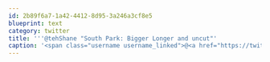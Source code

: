 ```yaml
---
id: 2b89f6a7-1a42-4412-8d95-3a246a3cf8e5
blueprint: text
category: twitter
title: '''@tehShane "South Park: Bigger Longer and uncut"'
caption: '<span class="username username_linked">@<a href="https://twitter.com/tehShane" title="Shane Lawrence">tehShane</a></span> "South Park: Bigger Longer and uncut"'
---
```

